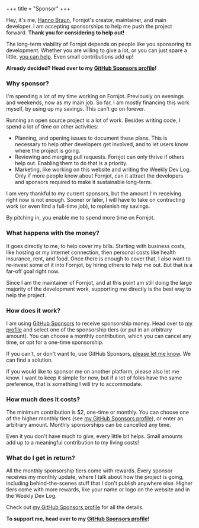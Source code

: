 +++
title = "Sponsor"
+++

Hey, it's me, [Hanno Braun](https://github.com/hannobraun), Fornjot's creator, maintainer, and main developer. I am accepting sponsorships to help me push the project forward. **Thank you for considering to help out!**

The long-term viability of Fornjot depends on people like you sponsoring its development. Whether you are willing to give a lot, or you can just spare a little, [you can help][GitHub Sponsors]. Even small contributions add up!

<strong class="call-to-action">
    <p>
        Already decided? Head over to my <a href="https://github.com/sponsors/hannobraun">GitHub Sponsors profile</a>!
    </p>
</strong>


### Why sponsor?

I'm spending a lot of my time working on Fornjot. Previously on evenings and weekends, now as my main job. So far, I am mostly financing this work myself, by using up my savings. This can't go on forever.

Running an open source project is a lot of work. Besides writing code, I spend a lot of time on other activities:

- Planning, and opening issues to document these plans. This is necessary to help other developers get involved, and to let users know where the project is going.
- Reviewing and merging pull requests. Fornjot can only thrive if others help out. Enabling them to do that is a priority.
- Marketing, like working on this website and writing the Weekly Dev Log. Only if more people know about Fornjot, can it attract the developers and sponsors required to make it sustainable long-term.

I am very thankful to my current sponsors, but the amount I'm receiving right now is not enough. Sooner or later, I will have to take on contracting work (or even find a full-time job), to replenish my savings.

By pitching in, you enable me to spend more time on Fornjot.


### What happens with the money?

It goes directly to me, to help cover my bills. Starting with business costs, like hosting or my internet connection, then personal costs like health insurance, rent, and food. Once there is enough to cover that, I also want to re-invest some of it into Fornjot, by hiring others to help me out. But that is a far-off goal right now.

Since I am the maintainer of Fornjot, and at this point am still doing the large majority of the development work, supporting me directly is the best way to help the project.


### How does it work?

I am using [GitHub Sponsors] to receive sponsorship money. Head over to [my profile][GitHub Sponsors] and select one of the sponsorship tiers (or put in an arbitrary amount). You can choose a monthly contribution, which you can cancel any time, or opt for a one-time sponsorship.

If you can't, or don't want to, use GitHub Sponsors, [please let me know](mailto:hanno@braun-odw.eu). We can find a solution.

If you would like to sponsor me on another platform, please also let me know. I want to keep it simple for now, but if a lot of folks have the same preference, that is something I will try to accommodate.


### How much does it costs?

The minimum contribution is $2, one-time or monthly. You can choose one of the higher monthly tiers (see [my GitHub Sponsors profile][GitHub Sponsors]), or enter an arbitrary amount. Monthly sponsorships can be cancelled any time.

Even it you don't have much to give, every little bit helps. Small amounts add up to a meaningful contribution to my living costs!


### What do I get in return?

All the monthly sponsorship tiers come with rewards. Every sponsor receives my monthly update, where I talk about how the project is going, including behind-the-scenes stuff that I don't publish anywhere else. Higher tiers come with more rewards, like your name or logo on the website and in the Weekly Dev Log.

Check out [my GitHub Sponsors profile][GitHub Sponsors] for all the details.


<strong class="call-to-action">
    <p>
        To support me, head over to my <a href="https://github.com/sponsors/hannobraun">GitHub Sponsors profile</a>!
    </p>
</strong>


[GitHub Sponsors]: https://github.com/sponsors/hannobraun
